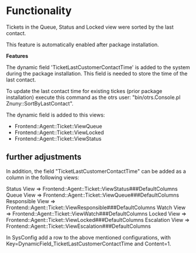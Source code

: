# Functionality

Tickets in the Queue, Status and Locked view were sorted by the last contact.

This feature is automatically enabled after package installation.


**Features**

The dynamic field 'TicketLastCustomerContactTime' is added to the system during the package installation. This field is needed to store the time of the last contact.

To update the last contact time for existing tickes (prior package installation) execute this command as the otrs user: "bin/otrs.Console.pl Znuny::SortByLastContact".

The dynamic field is added to this views:
* Frontend::Agent::Ticket::ViewQueue
* Frontend::Agent::Ticket::ViewLocked
* Frontend::Agent::Ticket::ViewStatus

## further adjustments

In addition, the field "TicketLastCustomerContactTime" can be added as a column in the following views:

Status View      => Frontend::Agent::Ticket::ViewStatus###DefaultColumns
Queue View       => Frontend::Agent::Ticket::ViewQueue###DefaultColumns
Responsible View => Frontend::Agent::Ticket::ViewResponsible###DefaultColumns
Watch View       => Frontend::Agent::Ticket::ViewWatch###DefaultColumns
Locked View      => Frontend::Agent::Ticket::ViewLocked###DefaultColumns
Escalation View  => Frontend::Agent::Ticket::ViewEscalation###DefaultColumns

In SysConfig add a row to the above mentioned configurations, with Key=DynamicField_TicketLastCustomerContactTime and Content=1.